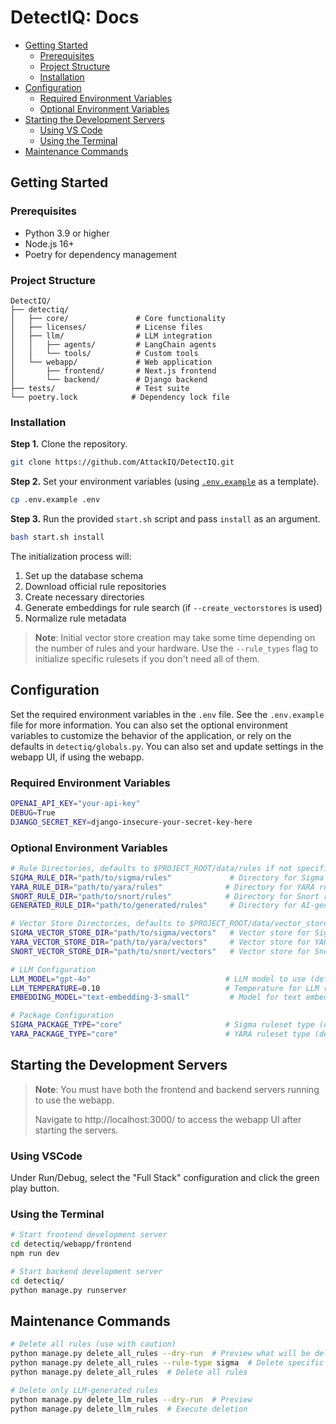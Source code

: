 # DetectIQ: Docs
* [Getting Started](#getting-started)
    * [Prerequisites](#prerequisites)
    * [Project Structure](#project-structure)
    * [Installation](#installation)
* [Configuration](#configuration)
    * [Required Environment Variables](#required-environment-variables)
    * [Optional Environment Variables](#optional-environment-variables)
* [Starting the Development Servers](#starting-the-development-servers)
    * [Using VS Code](#using-vscode)
    * [Using the Terminal](#using-the-terminal)
* [Maintenance Commands](#maintenance-commands)

## Getting Started
### Prerequisites
* Python 3.9 or higher
* Node.js 16+
* Poetry for dependency management

### Project Structure
```
DetectIQ/
├── detectiq/
│   ├── core/               # Core functionality
│   ├── licenses/           # License files
│   ├── llm/                # LLM integration
│   │   ├── agents/         # LangChain agents
│   │   └── tools/          # Custom tools
│   └── webapp/             # Web application
│       ├── frontend/       # Next.js frontend
│       └── backend/        # Django backend
├── tests/                  # Test suite
└── poetry.lock            # Dependency lock file
```

### Installation
**Step 1.** Clone the repository.
```bash
git clone https://github.com/AttackIQ/DetectIQ.git
```

**Step 2.** Set your environment variables (using [`.env.example`](./env.example) as a template).
```bash
cp .env.example .env
```

**Step 3.** Run the provided `start.sh` script and pass `install` as an argument.
```bash
bash start.sh install
```

The initialization process will:
1. Set up the database schema
2. Download official rule repositories
3. Create necessary directories
4. Generate embeddings for rule search (if `--create_vectorstores` is used)
5. Normalize rule metadata

> **Note**: Initial vector store creation may take some time depending on the number of rules and your hardware. Use the `--rule_types` flag to initialize specific rulesets if you don't need all of them.

## Configuration
Set the required environment variables in the `.env` file. See the `.env.example` file for more information. You can also set the optional environment variables to customize the behavior of the application, or rely on the defaults in `detectiq/globals.py`.  You can also set and update settings in the webapp UI, if using the webapp.

### Required Environment Variables
```bash
OPENAI_API_KEY="your-api-key"
DEBUG=True
DJANGO_SECRET_KEY=django-insecure-your-secret-key-here
```

### Optional Environment Variables
```bash
# Rule Directories, defaults to $PROJECT_ROOT/data/rules if not specified
SIGMA_RULE_DIR="path/to/sigma/rules"             # Directory for Sigma rules
YARA_RULE_DIR="path/to/yara/rules"              # Directory for YARA rules
SNORT_RULE_DIR="path/to/snort/rules"            # Directory for Snort rules
GENERATED_RULE_DIR="path/to/generated/rules"     # Directory for AI-generated rules

# Vector Store Directories, defaults to $PROJECT_ROOT/data/vector_stores if not specified
SIGMA_VECTOR_STORE_DIR="path/to/sigma/vectors"   # Vector store for Sigma rules
YARA_VECTOR_STORE_DIR="path/to/yara/vectors"     # Vector store for YARA rules
SNORT_VECTOR_STORE_DIR="path/to/snort/vectors"   # Vector store for Snort rules

# LLM Configuration
LLM_MODEL="gpt-4o"                              # LLM model to use (default: gpt-4o)
LLM_TEMPERATURE=0.10                            # Temperature for LLM responses
EMBEDDING_MODEL="text-embedding-3-small"         # Model for text embeddings

# Package Configuration
SIGMA_PACKAGE_TYPE="core"                       # Sigma ruleset type (default: core)
YARA_PACKAGE_TYPE="core"                        # YARA ruleset type (default: core)
```

## Starting the Development Servers
> **Note**: You must have both the frontend and backend servers running to use the webapp.
> 
> Navigate to http://localhost:3000/ to access the webapp UI after starting the servers.

### Using VSCode
Under Run/Debug, select the "Full Stack" configuration and click the green play button.

### Using the Terminal
```bash
# Start frontend development server
cd detectiq/webapp/frontend
npm run dev

# Start backend development server
cd detectiq/
python manage.py runserver
```

## Maintenance Commands
```bash
# Delete all rules (use with caution)
python manage.py delete_all_rules --dry-run  # Preview what will be deleted
python manage.py delete_all_rules --rule-type sigma  # Delete specific rule type
python manage.py delete_all_rules  # Delete all rules

# Delete only LLM-generated rules
python manage.py delete_llm_rules --dry-run  # Preview
python manage.py delete_llm_rules  # Execute deletion
```